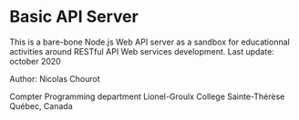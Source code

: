 # Basic API Server
This is a bare-bone Node.js Web API server as a sandbox for educationnal activities around RESTful API Web services development.
Last update: october 2020

Author: Nicolas Chourot

Compter Programming department
Lionel-Groulx College
Sainte-Thérèse
Québec, Canada
